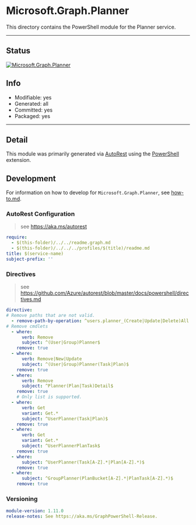 <!-- region Generated -->
# Microsoft.Graph.Planner
This directory contains the PowerShell module for the Planner service.

---
## Status
[![Microsoft.Graph.Planner](https://img.shields.io/powershellgallery/v/Microsoft.Graph.Planner.svg?style=flat-square&label=Microsoft.Graph.Planner "Microsoft.Graph.Planner")](https://www.powershellgallery.com/packages/Microsoft.Graph.Planner/)

## Info
- Modifiable: yes
- Generated: all
- Committed: yes
- Packaged: yes

---
## Detail
This module was primarily generated via [AutoRest](https://github.com/Azure/autorest) using the [PowerShell](https://github.com/Azure/autorest.powershell) extension.

## Development
For information on how to develop for `Microsoft.Graph.Planner`, see [how-to.md](how-to.md).
<!-- endregion -->

### AutoRest Configuration

> see https://aka.ms/autorest

``` yaml
require:
  - $(this-folder)/../../readme.graph.md
  - $(this-folder)/../../../profiles/$(title)/readme.md
title: $(service-name)
subject-prefix: ''

```

### Directives

> see https://github.com/Azure/autorest/blob/master/docs/powershell/directives.md

``` yaml
directive:
# Remove paths that are not valid.
  - remove-path-by-operation: ^users.planner_(Create|Update|Delete)All|planner.buckets_(Get|Create|Update|Delete)Tasks|planner.buckets.tasks.*|planner.plans_(Get|Create|Update|Delete)Buckets|planner.plans.buckets.*|planner.plans_(Get|Create|Update|Delete)Tasks|planner.plans.tasks.*$
# Remove cmdlets
  - where:
      verb: Remove
      subject: ^(User|Group)Planner$
    remove: true
  - where:
      verb: Remove|New|Update
      subject: ^(User|Group)Planner(Task|Plan)$
    remove: true
  - where:
      verb: Remove
      subject: ^Planner(Plan|Task)Detail$
    remove: true
    # Only list is supported.
  - where:
      verb: Get
      variant: Get.*
      subject: ^UserPlanner(Task|Plan)$
    remove: true
  - where:
      verb: Get
      variant: Get.*
      subject: ^UserPlannerPlanTask$
    remove: true
  - where:
      subject: ^UserPlanner(Task[A-Z].*|Plan[A-Z].*)$
    remove: true
  - where:
      subject: ^GroupPlanner(PlanBucket[A-Z].*|PlanTask[A-Z].*)$
    remove: true
```
### Versioning

``` yaml
module-version: 1.11.0
release-notes: See https://aka.ms/GraphPowerShell-Release.
```

